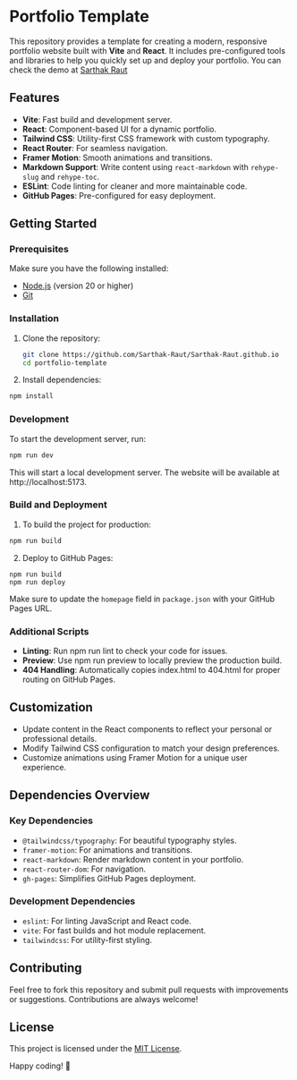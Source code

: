 # Portfolio Template

This repository provides a template for creating a modern, responsive portfolio website built with **Vite** and **React**. It includes pre-configured tools and libraries to help you quickly set up and deploy your portfolio.
You can check the demo at [Sarthak Raut](https://sarthak-raut.github.io)

## Features

- **Vite**: Fast build and development server.
- **React**: Component-based UI for a dynamic portfolio.
- **Tailwind CSS**: Utility-first CSS framework with custom typography.
- **React Router**: For seamless navigation.
- **Framer Motion**: Smooth animations and transitions.
- **Markdown Support**: Write content using `react-markdown` with `rehype-slug` and `rehype-toc`.
- **ESLint**: Code linting for cleaner and more maintainable code.
- **GitHub Pages**: Pre-configured for easy deployment.

## Getting Started

### Prerequisites

Make sure you have the following installed:

- [Node.js](https://nodejs.org/) (version 20 or higher)
- [Git](https://git-scm.com/)

### Installation

1. Clone the repository:
   ```bash
   git clone https://github.com/Sarthak-Raut/Sarthak-Raut.github.io
   cd portfolio-template
   ```
   
2. Install dependencies:
  ```bash
  npm install
  ```

### Development
To start the development server, run:
  ```bash
  npm run dev
  ```
This will start a local development server. The website will be available at http://localhost:5173.

### Build and Deployment
1. To build the project for production:
  ```bash
  npm run build
  ```

2. Deploy to GitHub Pages:
  ```
  npm run build
  npm run deploy
  ```

Make sure to update the `homepage` field in `package.json` with your GitHub Pages URL.

### Additional Scripts
- **Linting**: Run npm run lint to check your code for issues.
- **Preview**: Use npm run preview to locally preview the production build.
- **404 Handling**: Automatically copies index.html to 404.html for proper routing on GitHub Pages.


## Customization

- Update content in the React components to reflect your personal or professional details.
- Modify Tailwind CSS configuration to match your design preferences.
- Customize animations using Framer Motion for a unique user experience.

## Dependencies Overview

### Key Dependencies
- `@tailwindcss/typography`: For beautiful typography styles.
- `framer-motion`: For animations and transitions.
- `react-markdown`: Render markdown content in your portfolio.
- `react-router-dom`: For navigation.
- `gh-pages`: Simplifies GitHub Pages deployment.

### Development Dependencies
- `eslint`: For linting JavaScript and React code.
- `vite`: For fast builds and hot module replacement.
- `tailwindcss`: For utility-first styling.

## Contributing

Feel free to fork this repository and submit pull requests with improvements or suggestions. Contributions are always welcome!

## License

This project is licensed under the [MIT License](LICENSE).

Happy coding! 🎉
